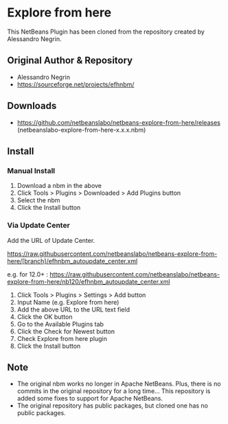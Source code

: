 # Explore from here

This NetBeans Plugin has been cloned from the repository created by Alessandro Negrin.

## Original Author & Repository

- Alessandro Negrin
- https://sourceforge.net/projects/efhnbm/

## Downloads

- https://github.com/netbeanslabo/netbeans-explore-from-here/releases (netbeanslabo-explore-from-here-x.x.x.nbm)

## Install

### Manual Install

1. Download a nbm in the above
2. Click Tools > Plugins > Downloaded > Add Plugins button
3. Select the nbm
4. Click the Install button

### Via Update Center

Add the URL of Update Center.

https://raw.githubusercontent.com/netbeanslabo/netbeans-explore-from-here/[branch]/efhnbm_autoupdate_center.xml

e.g. for 12.0+ : https://raw.githubusercontent.com/netbeanslabo/netbeans-explore-from-here/nb120/efhnbm_autoupdate_center.xml

1. Click Tools > Plugins > Settings > Add button
2. Input Name (e.g. Explore from here)
3. Add the above URL to the URL text field
4. Click the OK button
5. Go to the Available Plugins tab
6. Click the Check for Newest button
7. Check Explore from here plugin
8. Click the Install button

## Note

- The original nbm works no longer in Apache NetBeans. Plus, there is no commits in the original repository for a long time...
This repository is added some fixes to support for Apache NetBeans.
- The original repository has public packages, but cloned one has no public packages.
